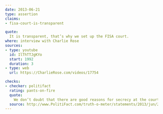 ```yaml
---
date: 2013-06-21
type: assertion
claims:
- fisa-court-is-transparent

quote:
  It is transparent, that’s why we set up the FISA court.
where: interview with Charlie Rose
sources:
- type: youtube
  id: IlThTTJgKYo
  start: 1992
  duration: 3
- type: web
  url: https://CharlieRose.com/videos/17754

checks:
- checker: politifact
  rating: pants-on-fire
  quote:
    We don’t doubt that there are good reasons for secrecy at the court, but if you’re going to operate a mostly secret court, you also don’t get to crow about how "transparent" it is. The president can’t have his cake and eat it, too.
  source: http://www.PolitiFact.com/truth-o-meter/statements/2013/jun/21/barack-obama/barack-obama-says-foreign-intelligence-surveillanc/
---
```

